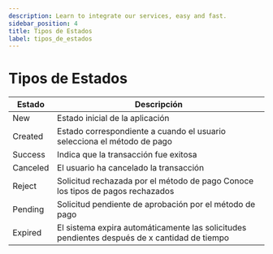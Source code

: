 ```yaml
---
description: Learn to integrate our services, easy and fast.
sidebar_position: 4
title: Tipos de Estados
label: tipos_de_estados
---
```

# Tipos de Estados

| Estado | Descripción |
| -------- | ------- |
| New  | 	Estado inicial de la aplicación |
| Created  | 	Estado correspondiente a cuando el usuario selecciona el método de pago |
| Success  | Indica que la transacción fue exitosa |
| Canceled  | El usuario ha cancelado la transacción |
| Reject  | Solicitud rechazada por el método de pago Conoce los tipos de pagos rechazados |
| Pending  | Solicitud pendiente de aprobación por el método de pago |
| Expired  | El sistema expira automáticamente las solicitudes pendientes después de x cantidad de tiempo |


